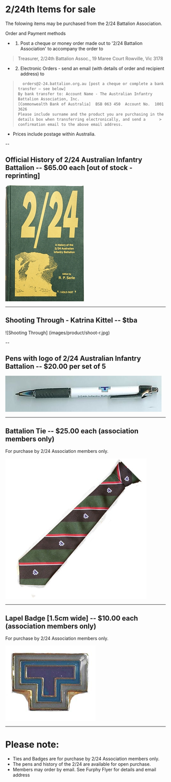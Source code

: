 

#  2/24th Items for sale

The folowing items may be purchased from the 2/24 Battalion Association.<br>

Order and Payment methods
* 1.	Post a cheque or money order made out to '2/24 Battalion Association' to accompany the order to
>    Treasurer, 2/24th Battalion Assoc.,
>    19 Maree Court
>    Rowville, Vic  3178
* 2.	Electronic Orders - send an email (with details of order and recipient address) to
>	    orders@2-24.battalion.org.au [post a cheque or complete a bank transfer – see below]
>     By bank transfer to: Account Name - The Australian Infantry Battalion Association, Inc. 
>     [Commonwealth Bank of Australia]  BSB 063 450  Account No.  1001 3626       
>     Please include surname and the product you are purchasing in the details box when transferring electronically, and send a      > confirmation email to the above email address.

* Prices include postage within Australia.

--
## **Official History of 2/24 Australian Infantry Battalion** -- $65.00 each [out of stock - reprinting]

![Battalion History](images/product/book-r.jpg)


---
## **Shooting Through - Katrina Kittel** -- $tba 
![Shooting Through] (images/product/shoot-r.jpg)

--
## **Pens with logo of 2/24 Australian Infantry Battalion** -- $20.00 per set of 5

![Pen](images/product/pen.jpg)


---



## **Battalion Tie** -- $25.00 each (association members only)

For purchase by 2/24 Association members only.

![Battalion Tie](images/product/tie.jpg)


---


## **Lapel Badge** [1.5cm wide] -- $10.00 each (association members only)

For purchase by 2/24 Association members only.

![Lapel Badge](images/product/badge-r.jpg)


---



# Please note:

  * Ties and Badges are for purchase by 2/24 Association members only.
  * The pens and history of the 2/24 are available for open purchase.
  * Members may order by email. See Furphy Flyer for details and email address

